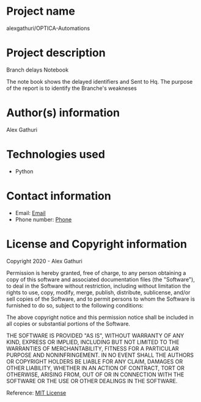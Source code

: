 # Project name
alexgathuri/OPTICA-Automations


# Project description
Branch delays Notebook

The note book shows the delayed identifiers and Sent to Hq.
The purpose of the report is to identify the Branche's weakneses

# Author(s) information
Alex Gathuri



# Technologies used

* Python



# Contact information
* Email: [Email](mailto:gathurialex4@gmail.com)
* Phone number: [Phone](tel:+254715488707)

# License and Copyright information

Copyright 2020 - Alex Gathuri

Permission is hereby granted, free of charge, to any person obtaining a copy of this software and associated documentation files (the "Software"), to deal in the Software without restriction, including without limitation the rights to use, copy, modify, merge, publish, distribute, sublicense, and/or sell copies of the Software, and to permit persons to whom the Software is furnished to do so, subject to the following conditions:

The above copyright notice and this permission notice shall be included in all copies or substantial portions of the Software.

THE SOFTWARE IS PROVIDED "AS IS", WITHOUT WARRANTY OF ANY KIND, EXPRESS OR IMPLIED, INCLUDING BUT NOT LIMITED TO THE WARRANTIES OF MERCHANTABILITY, FITNESS FOR A PARTICULAR PURPOSE AND NONINFRINGEMENT. IN NO EVENT SHALL THE AUTHORS OR COPYRIGHT HOLDERS BE LIABLE FOR ANY CLAIM, DAMAGES OR OTHER LIABILITY, WHETHER IN AN ACTION OF CONTRACT, TORT OR OTHERWISE, ARISING FROM, OUT OF OR IN CONNECTION WITH THE SOFTWARE OR THE USE OR OTHER DEALINGS IN THE SOFTWARE.

Reference: [MIT License](https://opensource.org/licenses/MIT)
